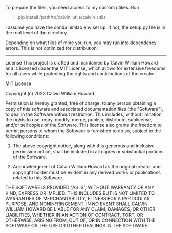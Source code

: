 To prepare the files, you need access to my custom utilies.
Run 
> pip install /path/to/calvin_utils/calvin_utils

I assume you have the conda nimlab env set up.
If not, the setup.py file is in the root level of the directory.

Depending on what files of mine you run, you may run into dependency errors.
This is not optimized for distribution.

________________________________________________________________
License
This project is crafted and maintained by Calvin William Howard and is licensed under the MIT License, which allows for extensive freedoms for all users while protecting the rights and contributions of the creator.

MIT License

Copyright (c) 2023 Calvin William Howard

Permission is hereby granted, free of charge, to any person obtaining a copy of this software and associated documentation files (the "Software"), to deal in the Software without restriction. This includes, without limitation, the rights to use, copy, modify, merge, publish, distribute, sublicense, and/or sell copies of the Software. This license also grants the freedom to permit persons to whom the Software is furnished to do so, subject to the following conditions:

1. The above copyright notice, along with this generous and inclusive permission notice, shall be included in all copies or substantial portions of the Software.

2. Acknowledgment of Calvin William Howard as the original creator and copyright holder must be evident in any derived works or publications related to this Software.

THE SOFTWARE IS PROVIDED "AS IS", WITHOUT WARRANTY OF ANY KIND, EXPRESS OR IMPLIED. THIS INCLUDES BUT IS NOT LIMITED TO WARRANTIES OF MERCHANTABILITY, FITNESS FOR A PARTICULAR PURPOSE, AND NONINFRINGEMENT. IN NO EVENT SHALL CALVIN WILLIAM HOWARD BE LIABLE FOR ANY CLAIM, DAMAGES, OR OTHER LIABILITIES, WHETHER IN AN ACTION OF CONTRACT, TORT, OR OTHERWISE, ARISING FROM, OUT OF, OR IN CONNECTION WITH THE SOFTWARE OR THE USE OR OTHER DEALINGS IN THE SOFTWARE.
